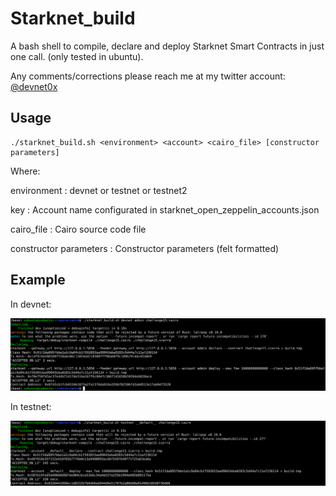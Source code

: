 # Starknet_build
A bash shell to compile, declare and deploy Starknet Smart Contracts in just one call.
(only tested in ubuntu).

Any comments/corrections please reach me at my twitter account: [@devnet0x](https://twitter.com/devnet0x/)

## Usage ##


```
./starknet_build.sh <environment> <account> <cairo_file> [constructor parameters]
```
Where:

environment            : devnet or testnet or testnet2

key                    : Account name configurated in starknet_open_zeppelin_accounts.json

cairo_file             : Cairo source code file

constructor parameters : Constructor parameters (felt formatted)

## Example ##

In devnet:

![alt text](./builddev.png)

In testnet:

![alt text](./buildtest.png)
